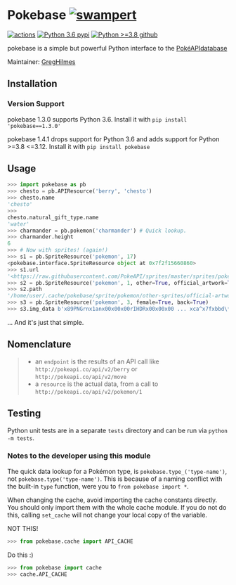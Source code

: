 # Pokebase [![swampert](https://veekun.com/dex/media/pokemon/main-sprites/heartgold-soulsilver/260.png)](https://pokeapi.co/api/v2/pokemon/swampert)

[![actions](https://github.com/PokeAPI/pokebase/actions/workflows/unit.yml/badge.svg)](https://github.com/PokeAPI/pokebase/actions/workflows/unit.yml)
[![Python 3.6 pypi](https://img.shields.io/badge/Python%203.6%20pypi-1.3.0-blue.svg)](https://pypi.org/project/pokebase/1.3.0/)
[![Python >=3.8 github](https://img.shields.io/badge/Python%20>=3.8%20github-1.4.1-blue.svg)](https://pypi.python.org/pypi/pokebase)

pokebase is a simple but powerful Python interface to the [PokéAPIdatabase](https://pokeapi.co/)

Maintainer: [GregHilmes](https://github.com/GregHilmes)

## Installation

### Version Support

pokebase 1.3.0 supports Python 3.6. Install it with `pip install 'pokebase==1.3.0'`

pokebase 1.4.1 drops support for Python 3.6 and adds support for Python \>=3.8 \<=3.12. Install it with `pip install pokebase`

## Usage

```python console
>>> import pokebase as pb
>>> chesto = pb.APIResource('berry', 'chesto')
>>> chesto.name
'chesto'
>>>
chesto.natural_gift_type.name
'water'
>>> charmander = pb.pokemon('charmander') # Quick lookup.
>>> charmander.height
6
>>> # Now with sprites! (again!)
>>> s1 = pb.SpriteResource('pokemon', 17)
<pokebase.interface.SpriteResource object at 0x7f2f15660860>
>>> s1.url
'<https://raw.githubusercontent.com/PokeAPI/sprites/master/sprites/pokemon/17.png>'
>>> s2 = pb.SpriteResource('pokemon', 1, other=True, official_artwork=True)
>>> s2.path
'/home/user/.cache/pokebase/sprite/pokemon/other-sprites/official-artwork/1.png'
>>> s3 = pb.SpriteResource('pokemon', 3, female=True, back=True)
>>> s3.img_data b'x89PNGrnx1anx00x00x00rIHDRx00x00x00 ... xca^x7fxbbd\*x00x00x00x00IENDxaeB`x82'
```

... And it's just that simple.

## Nomenclature

> -   an `endpoint` is the results of an API call like
>     `http://pokeapi.co/api/v2/berry` or
>     `http://pokeapi.co/api/v2/move`
> -   a `resource` is the actual data, from a call to
>     `http://pokeapi.co/api/v2/pokemon/1`

## Testing

Python unit tests are in a separate `tests` directory and can be run via
`python -m tests`.

### Notes to the developer using this module

The quick data lookup for a Pokémon type, is `pokebase.type_('type-name')`, not `pokebase.type('type-name')`. This is because of a naming conflict with the built-in `type` function, were you to `from pokebase import *`.

When changing the cache, avoid importing the cache constants directly. You should only import them with the whole cache module. If you do not do this, calling `set_cache` will not change your local copy of the variable.

NOT THIS!

```python console
>>> from pokebase.cache import API_CACHE
```

Do this :)

```python console
>>> from pokebase import cache
>>> cache.API_CACHE
```
